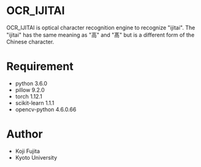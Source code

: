# OCR_IJITAI
OCR_IJITAI is optical character recognition engine to recognize "ijitai".
The "ijitai" has the same meaning as "高" and "髙" but is a different form of the Chinese character.

# Requirement
* python 3.6.0
* pillow 9.2.0
* torch 1.12.1
* scikit-learn 1.1.1
* opencv-python 4.6.0.66

# Author
* Koji Fujita
* Kyoto University
